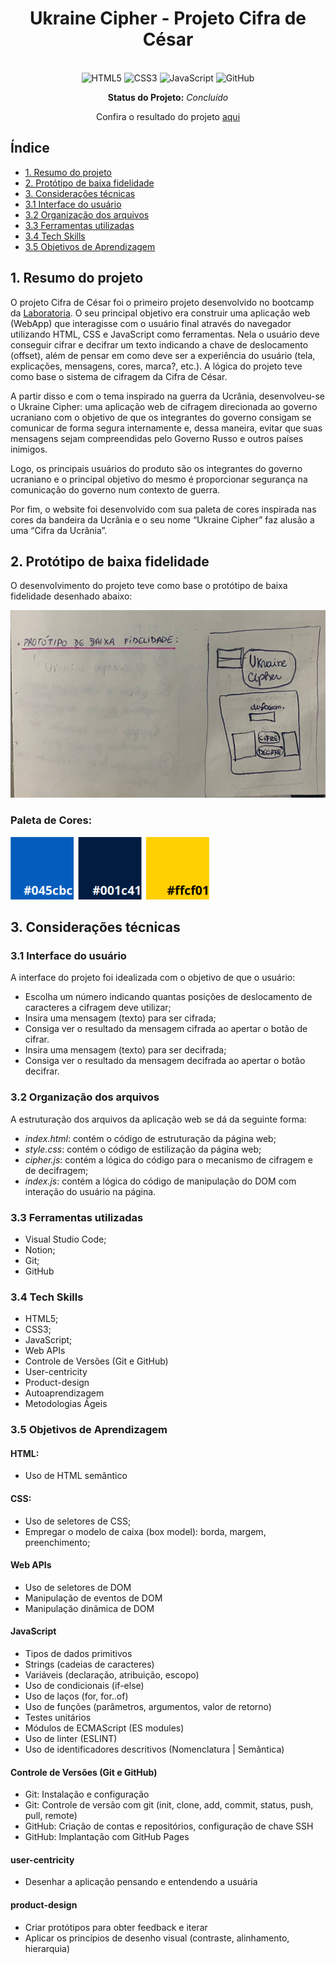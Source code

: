 <div align="center">

  # Ukraine Cipher - Projeto Cifra de César
  
 <br>

  <img src="https://cdn.jsdelivr.net/gh/devicons/devicon/icons/html5/html5-original.svg" alt="HTML5" style="height: 30px;"/>
  <img src="https://cdn.jsdelivr.net/gh/devicons/devicon/icons/css3/css3-original.svg" alt="CSS3" style="height: 30px;"/>
  <img src="https://cdn.jsdelivr.net/gh/devicons/devicon/icons/javascript/javascript-original.svg" alt="JavaScript" style="height: 30px;"/>
  <img src="https://cdn.jsdelivr.net/gh/devicons/devicon/icons/github/github-original.svg" alt="GitHub" style="height: 30px;"/> 
  
  <br>
  
  **Status do Projeto:** _Concluído_ 

  Confira o resultado do projeto [aqui](https://amanda-holanda.github.io/SAP008-cipher/) 
  
</div>

## Índice

* [1. Resumo do projeto](#1-resumo-do-projeto)
* [2. Protótipo de baixa fidelidade](#2-protótipo-de-baixa-fidelidade)
* [3. Considerações técnicas](#3-considerações-técnicas)
* [3.1 Interface do usuário](#31-interface-do-usuário)
* [3.2 Organização dos arquivos](#32-organização-dos-arquivos)
* [3.3 Ferramentas utilizadas](#33-ferramentas-utilizadas)
* [3.4 Tech Skills](#34-tech-skills)
* [3.5 Objetivos de Aprendizagem](#35-objetivos-de-aprendizagem)


## 1. Resumo do projeto

O projeto Cifra de César foi o primeiro projeto desenvolvido no bootcamp da [Laboratoria](https://www.laboratoria.la/br). O seu principal objetivo era construir uma aplicação web (WebApp) que interagisse com o usuário final através do navegador utilizando HTML, CSS e JavaScript como ferramentas. Nela o usuário deve conseguir cifrar e decifrar um texto indicando a chave de deslocamento (offset), além de pensar em como deve ser a experiência do usuário (tela, explicações, mensagens, cores, marca?, etc.). A lógica do projeto teve como base o sistema de cifragem da Cifra de César.

A partir disso e com o tema inspirado na guerra da Ucrânia, desenvolveu-se o Ukraine Cipher: uma aplicação web de cifragem direcionada ao governo ucraniano com o objetivo de que os integrantes do governo consigam se comunicar de forma segura internamente e, dessa maneira, evitar que suas mensagens sejam compreendidas pelo Governo Russo e outros países inimigos. 

Logo, os principais usuários do produto são os integrantes do governo ucraniano e o principal objetivo do mesmo é proporcionar segurança na comunicação do governo num contexto de guerra.

Por fim, o website foi desenvolvido com sua paleta de cores inspirada nas cores da bandeira da Ucrânia e o seu nome “Ukraine Cipher” faz alusão a uma “Cifra da Ucrânia”.

## 2. Protótipo de baixa fidelidade

O desenvolvimento do projeto teve como base o protótipo de baixa fidelidade desenhado abaixo:

<img src="src/img/prototipo.jpeg" alt="prototipo" style="height: 300px" />

### Paleta de Cores:

<img src="src/img/paletadecores.png" alt="prototipo" style="height: 100px" />

## 3. Considerações técnicas

### 3.1 Interface do usuário

A interface do projeto foi idealizada com o objetivo de que o usuário:

- Escolha um número indicando quantas posições de deslocamento de caracteres a cifragem deve utilizar;
- Insira uma mensagem (texto) para ser cifrada;
- Consiga ver o resultado da mensagem cifrada ao apertar o botão de cifrar.
- Insira uma mensagem (texto) para ser decifrada;
- Consiga ver o resultado da mensagem decifrada ao apertar o botão decifrar.

### 3.2 Organização dos arquivos

A estruturação dos arquivos da aplicação web se dá da seguinte forma:

- <i>index.html</i>: contém o código de estruturação da página web;
- <i>style.css</i>: contém o código de estilização da página web;
- <i>cipher.js</i>: contém a lógica do código para o mecanismo de cifragem e de decifragem;
- <i>index.js</i>: contém a lógica do código de manipulação do DOM com interação do usuário na página.

### 3.3 Ferramentas utilizadas

* Visual Studio Code;
* Notion;
* Git;
* GitHub

### 3.4 Tech Skills

* HTML5;
* CSS3;
* JavaScript;
* Web APIs
* Controle de Versões (Git e GitHub)
* User-centricity
* Product-design
* Autoaprendizagem
* Metodologias Ágeis

### 3.5 Objetivos de Aprendizagem

#### HTML: 
* Uso de HTML semântico

#### CSS:
* Uso de seletores de CSS;
* Empregar o modelo de caixa (box model): borda, margem, preenchimento;

#### Web APIs
* Uso de seletores de DOM
* Manipulação de eventos de DOM
* Manipulação dinâmica de DOM

#### JavaScript
* Tipos de dados primitivos
* Strings (cadeias de caracteres)
* Variáveis (declaração, atribuição, escopo)
* Uso de condicionais (if-else)
* Uso de laços (for, for..of)
* Uso de funções (parâmetros, argumentos, valor de retorno)
* Testes unitários
* Módulos de ECMAScript (ES modules)
* Uso de linter (ESLINT)
* Uso de identificadores descritivos (Nomenclatura | Semântica)

#### Controle de Versões (Git e GitHub)

* Git: Instalação e configuração
* Git: Controle de versão com git (init, clone, add, commit, status, push, pull, remote)
* GitHub: Criação de contas e repositórios, configuração de chave SSH
* GitHub: Implantação com GitHub Pages

#### user-centricity

* Desenhar a aplicação pensando e entendendo a usuária

#### product-design

* Criar protótipos para obter feedback e iterar
* Aplicar os princípios de desenho visual (contraste, alinhamento, hierarquia)

